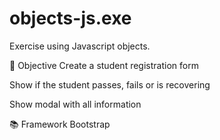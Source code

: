 # objects-js.exe

Exercise using Javascript objects.
 
 📌 Objective
  Create a student registration form
		
  Show if the student passes, fails or is recovering
		
  Show modal with all information
  
 📚 Framework
  Bootstrap
  

 
